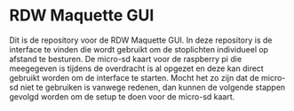 # RDW Maquette GUI

Dit is de repository voor de RDW Maquette GUI. In deze repository is de interface te vinden die wordt gebruikt om de stoplichten individueel op afstand te besturen. De micro-sd kaart voor de raspberry pi die meegegeven is tijdens de overdracht is al opgezet en deze kan direct gebruikt worden om de interface te starten. Mocht het zo zijn dat de micro-sd niet te gebruiken is vanwege redenen, dan kunnen de volgende stappen gevolgd worden om de setup te doen voor de micro-sd kaart.

